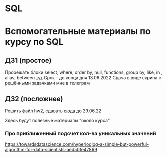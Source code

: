 # SQL
# Вспомогательные материалы по курсу по SQL

## ДЗ1 (простое)
Прорешать блоки select, where, order by, null, functions, group by, like, in , alias, between [тут](https://www.w3schools.com/sql/exercise.asp)
Срок - до конца дня 13.06.2022
Сдача в виде скрина с решёнными задачками мне в телеграм 

## ДЗ2 (посложнее)
Решить файл hw2, сдавать [сюда](https://www.dropbox.com/request/MEUyYHIdCkG67G1GXXDi) до 29.06.22

Здесь будут полезные материалы "около курса"

### Про приближенный подсчет кол-ва уникальных значений
https://towardsdatascience.com/hyperloglog-a-simple-but-powerful-algorithm-for-data-scientists-aed50fe47869
